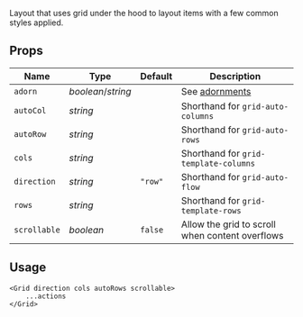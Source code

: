 Layout that uses grid under the hood to layout items with a few common
styles applied.

## Props
| Name | Type | Default | Description |
| --- | --- | --- | --- |
| `adorn` | _boolean_/_string_ | | See [adornments](#adornment)
| `autoCol` | _string_ | | Shorthand for `grid-auto-columns`
| `autoRow` | _string_ | | Shorthand for `grid-auto-rows`
| `cols` | _string_ | | Shorthand for `grid-template-columns`
| `direction` | _string_ | `"row"` | Shorthand for `grid-auto-flow`
| `rows` | _string_ | | Shorthand for `grid-template-rows`
| `scrollable` | _boolean_ | `false` | Allow the grid to scroll when content overflows

## Usage
```svelte
<Grid direction cols autoRows scrollable>
    ...actions
</Grid>
```
